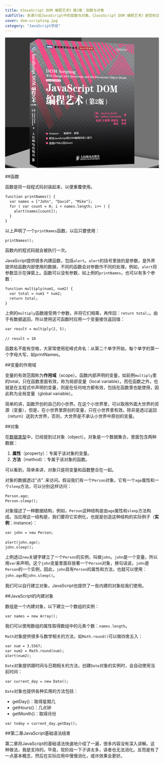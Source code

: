 ```yaml
---
title: 《JavaScript DOM 编程艺术》第2章：函数与对象
subTitle: 本课介绍JavaScript中的函数与对象。《JavaScript DOM 编程艺术》是受到众人推崇的JavaScript入门书籍。《JavaScript学徒》系列将以此书为教材来制作JavaScript学习影片。
cover: dom-scripting.jpg
category: "JavaScript学徒"
---
```


![JavaScript DOM 编程艺术](dom-scripting.jpg)

##函数

函数是将一段程式码封装起来，以便重覆使用。

```
function printNames() {
  var names = ["John", "David", "Mike"];
  for ( var count = 0; i < names.length; i++ ) {
    alert(names[count]);
  }
}
```
以上声明了一个`printNames`函数，以后只要使用：

```
printNames();
```

函数内的程式码就会被执行一次。

JavaScript提供很多内建函数，包括`alert`。`alert`的括号里放的是参数，是外界提供给函数内部使用的数据，不同的函数会对参数作不同的处理，例如，`alert`将参数显示在弹窗上。函数可以没有参数，如上例的`printNames`，也可以有多个参数：

```
function multiply(num1, num2) {
  var total = num1 * num2;
  return total;
}
```

上例的`multiply`函数接受两个参数，并将它们相乘，再传回：`return total;`。由于有数据返回，所以使用这可函数时应用一个变量接住返回值：

```
var result = multiply(2, 5);

// result = 10
```

函数名不能有空格，大家常使用驼峰式命名：从第二个单字开始，每个单字的第一个字母大写，如printNames。

##变量的作用域

变量的有效范围称为**作用域**（scope）。函数内部声明的变量，如前例`multiply`里的total，只在函数里面有效，称为局部变量（local variable）。而在函数之外，也就是在主程式中声明的变量，则是在任何地方都有效，包括在函数里也能使用，因此称为全局变量（global variable）。

简单的讲，函数开创的自己的小世界。在这个小世界里，可以取用外面大世界的资源（变量），但是，在小世界里原创的变量，只在小世界里有效。除非是透过返回（return）送到大世界，否则，大世界是不承认小世界中原创的变量。

##对象

在[数据类型](/javascript-dom-data-type)中，已经提到过对象（object）。对象是一个数据集合，里面包含两种数据：

1. **属性**（property）：专属于该对象的变量。
2. **方法**（method）：专属于该对象的函数。

可以看到，简单来讲，对象只是将变量和函数整合在一起。

对象的数据透过“点”`.`来访问。假设我们有一个`Person`对象，它有一个`age`属性和一个`sleep`方法，可以分别这样访问：

```
Person.age;
Person.sleep();
```

对象描述了一种数据结构，例如，`Person`这种结构是由`age`属性和`sleep`方法构成。当应用这一结构是，我们要将它实例化，也就是创造这种结构的实际例子（**实例**：instance）：

```
var john = new Person;

alert(john.age);
john.sleep();
```

上例透过`new`关键字建立了一个`Person`的实例，叫做`john`。`john`是一个变量，所以用`var`来声明。这个`john`变量里面存放著一个`Person`对象，换句话说，`john`是`Person`的一个实例，因此，`john`具有`Person`的属性和方法，也就可以使用：`john.age`和`john.sleep()`。

我们可以自行建立对象，JavaScript也提供了一些内建的对象给我们使用。

##JavaScript的内建对象

数组是一个内建对象，以下建立一个数组的实例：

```
var names = new Array();
```

我们可以使用数组的属性取得数组中的元素个数：`names.length`。

`Math`对象提供很多与数学相关的方法，如`Math.round()`可以做四舍五入：

```
var num = 3.5567;
var num2 = Math.round(num);
alert(num2);
```

`Date`对象提供跟时间与日期相关的方法，创建`Date`对象的实例时，会自动使用当前时间：

```
var current_day = new Date();
```

`Date`对象也提供各种实用的方法包括：

* getDay()：取得星期几
* getHours()：几点钟
* getMonth()：取得月份

```
var today = current_day.getDay();
```

##第二章JavaScript基础语法结束

第二章将JavaScript的基础语法快速地介绍了一遍，很多内容没有深入讲解。这种做法，我是支持的。毕竟，现阶段一下子讲太多，读者也无法消化。反而是有了一点基本概念，然后在实际应用中慢慢消化，或许效果会更好。
